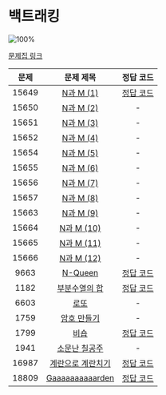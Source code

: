 # 백트래킹

![100%](https://progress-bar.dev/6/?scale=20&title=progress&width=500&color=babaca&suffix=/20)

[문제집 링크](https://www.acmicpc.net/workbook/view/7315)

| 문제 | 문제 제목 | 정답 코드 |
| :--: | :--: | :--: |
| 15649 | [N과 M (1)](https://www.acmicpc.net/problem/15649) | [정답 코드](../0x0C/solutions/15649.cpp) |
| 15650 | [N과 M (2)](https://www.acmicpc.net/problem/15650) | - |
| 15651 | [N과 M (3)](https://www.acmicpc.net/problem/15651) | - |
| 15652 | [N과 M (4)](https://www.acmicpc.net/problem/15652) | - |
| 15654 | [N과 M (5)](https://www.acmicpc.net/problem/15654) | - |
| 15655 | [N과 M (6)](https://www.acmicpc.net/problem/15655) | - |
| 15656 | [N과 M (7)](https://www.acmicpc.net/problem/15656) | - |
| 15657 | [N과 M (8)](https://www.acmicpc.net/problem/15657) | - |
| 15663 | [N과 M (9)](https://www.acmicpc.net/problem/15663) | - |
| 15664 | [N과 M (10)](https://www.acmicpc.net/problem/15664) | - |
| 15665 | [N과 M (11)](https://www.acmicpc.net/problem/15665) | - |
| 15666 | [N과 M (12)](https://www.acmicpc.net/problem/15666) | - |
| 9663 | [N-Queen](https://www.acmicpc.net/problem/9663) | [정답 코드](../0x0C/solutions/9663.cpp) |
| 1182 | [부분수열의 합](https://www.acmicpc.net/problem/1182) | [정답 코드](../0x0C/solutions/1182.cpp) |
| 6603 | [로또](https://www.acmicpc.net/problem/6603) | - |
| 1759 | [암호 만들기](https://www.acmicpc.net/problem/1759) | - |
| 1799 | [비숍](https://www.acmicpc.net/problem/1799) | [정답 코드](../0x0C/solutions/1799.cpp) |
| 1941 | [소문난 칠공주](https://www.acmicpc.net/problem/1941) | - |
| 16987 | [계란으로 계란치기](https://www.acmicpc.net/problem/16987) | [정답 코드](../0x0C/solutions/16987.cpp) |
| 18809 | [Gaaaaaaaaaarden](https://www.acmicpc.net/problem/18809) | [정답 코드](../0x0C/solutions/18809.cpp) |
